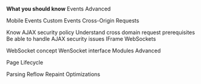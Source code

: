 **What you should know**
Events Advanced

Mobile Events
Custom Events
Cross-Origin Requests

Know AJAX security policy
Understand cross domain request prerequisites
Be able to handle AJAX security issues
IFrame
WebSockets

WebSocket concept
WenSocket interface
Modules Advanced        

Page Lifecycle

Parsing
Reflow
Repaint
Optimizations 